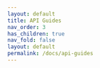 ```yaml
---
layout: default
title: API Guides
nav_order: 3
has_children: true
nav_fold: false
layout: default
permalink: /docs/api-guides
---
```

